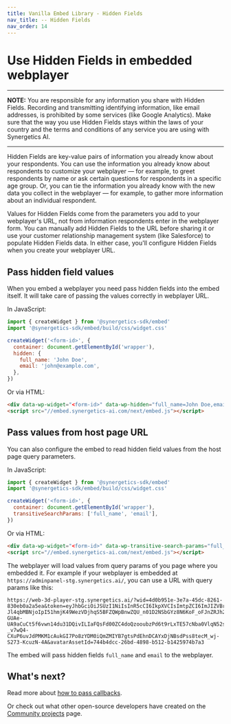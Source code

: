 ```yaml
---
title: Vanilla Embed Library - Hidden Fields
nav_title: -- Hidden Fields
nav_order: 14
---
```


# Use Hidden Fields in embedded webplayer

---

**NOTE:** You are responsible for any information you share with Hidden Fields. Recording and transmitting identifying information, like email addresses, is prohibited by some services (like Google Analytics). Make sure that the way you use Hidden Fields stays within the laws of your country and the terms and conditions of any service you are using with Synergetics AI.

---

Hidden Fields are key-value pairs of information you already know about your respondents. You can use the information you already know about respondents to customize your webplayer — for example, to greet respondents by name or ask certain questions for respondents in a specific age group. Or, you can tie the information you already know with the new data you collect in the webplayer — for example, to gather more information about an individual respondent.

Values for Hidden Fields come from the parameters you add to your webplayer's URL, not from information respondents enter in the webplayer form. You can manually add Hidden Fields to the URL before sharing it or use your customer relationship management system (like Salesforce) to populate Hidden Fields data. In either case, you'll configure Hidden Fields when you create your webplayer URL.

## Pass hidden field values

When you embed a webplayer you need pass hidden fields into the embed itself. It will take care of passing the values correctly in webplayer URL.

In JavaScript:

```javascript
import { createWidget } from '@synergetics-sdk/embed'
import '@synergetics-sdk/embed/build/css/widget.css'

createWidget('<form-id>', {
  container: document.getElementById('wrapper'),
  hidden: {
    full_name: 'John Doe',
    email: 'john@example.com',
  },
})
```

Or via HTML:

```html
<div data-wp-widget="<form-id>" data-wp-hidden="full_name=John Doe,email=john@example.com"></div>
<script src="//embed.synergetics-ai.com/next/embed.js"></script>
```

## Pass values from host page URL

You can also configure the embed to read hidden field values from the host page query parameters.

In JavaScript:

```javascript
import { createWidget } from '@synergetics-sdk/embed'
import '@synergetics-sdk/embed/build/css/widget.css'

createWidget('<form-id>', {
  container: document.getElementById('wrapper'),
  transitiveSearchParams: ['full_name', 'email'],
})
```

Or via HTML:

```html
<div data-wp-widget="<form-id>" data-wp-transitive-search-params="full_name,email"></div>
<script src="//embed.synergetics-ai.com/next/embed.js"></script>
```

The webplayer will load values from query params of you page where you embedded it. For example if your webplayer is embedded at `https://adminpanel-stg.synergetics.ai/`, you can use a URL with query params like this:

```
https://web-3d-player-stg.synergetics.ai/?wid=4d0b951e-3e7a-45dc-8261-830eb0a2a5ea&token=eyJhbGciOiJSUzI1NiIsInR5cCI6IkpXVCIsImtpZCI6ImJIZVBrYXN3NDlBU2YyeGtUTWxhdiJ9.eyJpc3MiOiJodHRwczovL2lkLnN0Zy5zeW5lcmdldGljcy5haS8iLCJzdWIiOiJlbWFpbHw2NjkxMTdlMWUwNDIxYTkwMzc3ZjgxYTIiLCJhdWQiOlsiaHR0cHM6Ly93ZWJ0aWdhLWd3LmNvbS9kYW0iLCJodHRwczovL3VuaWZ5Z3B0LWlhbS1zdGcudXMuYXV0aDAuY29tL3VzZXJpbmZvIl0sImlhdCI6MTcyMTkxMjEzMCwiZXhwIjoxNzIxOTk4NTMwLCJzY29wZSI6Im9wZW5pZCBwcm9maWxlIGVtYWlsIG9mZmxpbmVfYWNjZXNzIiwib3JnX2lkIjoib3JnX2R5d0JPT3huWjBsMWNmdE0iLCJhenAiOiJYM0hRYUtHWEpSU1RVSHdOdlJSMkdZZTJMRzllQm51cyIsInBlcm1pc3Npb25zIjpbXX0.lzvx29e4dMxhEwszB3WDaerZcEc9sxoZGtf1GpQQWRZNaKAhNgKEwHhk1MxuXUcUvJWczck5mXM06whsq6VLvp1jGaBKpW7pWnukx-Jl4qbMBNjoIpI51hmjK49WezVDjhqS5BFZQWpBnwZQU_n01D2NSbGYz8N6KoF_oFJnZRJh2-GUAe-UA9aCuCt5f6vwn14du31DQivILIaFQsFd00ZC4doQzooubzPd6t9rLxTE57cNba0VlqN52so8-_v7wQ4-CXuP6uvJdPMKM1cAukGI7Po8zYDM0iQmZMIYB7gtsPdEhnDCAYxDjNBsdPss8tecM_wj-S273-KcuzN-4A&avatarAssetId=744b4dcc-26bd-4898-b512-b1425974b7a3
```

The embed will pass hidden fields `full_name` and `email` to the webplayer.

## What's next?

Read more about [how to pass callbacks](/embed/callbacks).

Or check out what other open-source developers have created on the [Community projects](/community/) page.
